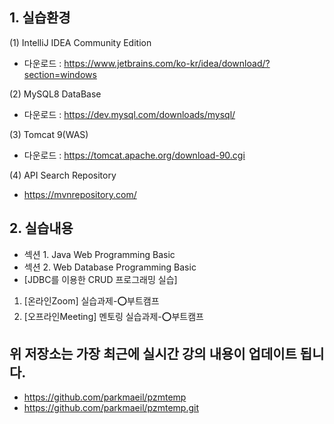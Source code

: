## 1. 실습환경
(1) IntelliJ IDEA Community Edition
- 다운로드 : https://www.jetbrains.com/ko-kr/idea/download/?section=windows

(2) MySQL8 DataBase
- 다운로드 : https://dev.mysql.com/downloads/mysql/

(3) Tomcat 9(WAS)
- 다운로드 : https://tomcat.apache.org/download-90.cgi

(4) API Search Repository
- https://mvnrepository.com/

## 2. 실습내용
- 섹션 1. Java Web Programming Basic
- 섹션 2. Web Database Programming Basic
- [JDBC를 이용한 CRUD 프로그래밍 실습]
  
1. [온라인Zoom] 실습과제-⭕부트캠프
2. [오프라인Meeting] 멘토링 실습과제-⭕부트캠프

## 위 저장소는 가장 최근에 실시간 강의 내용이 업데이트 됩니다.
- https://github.com/parkmaeil/pzmtemp
- https://github.com/parkmaeil/pzmtemp.git
